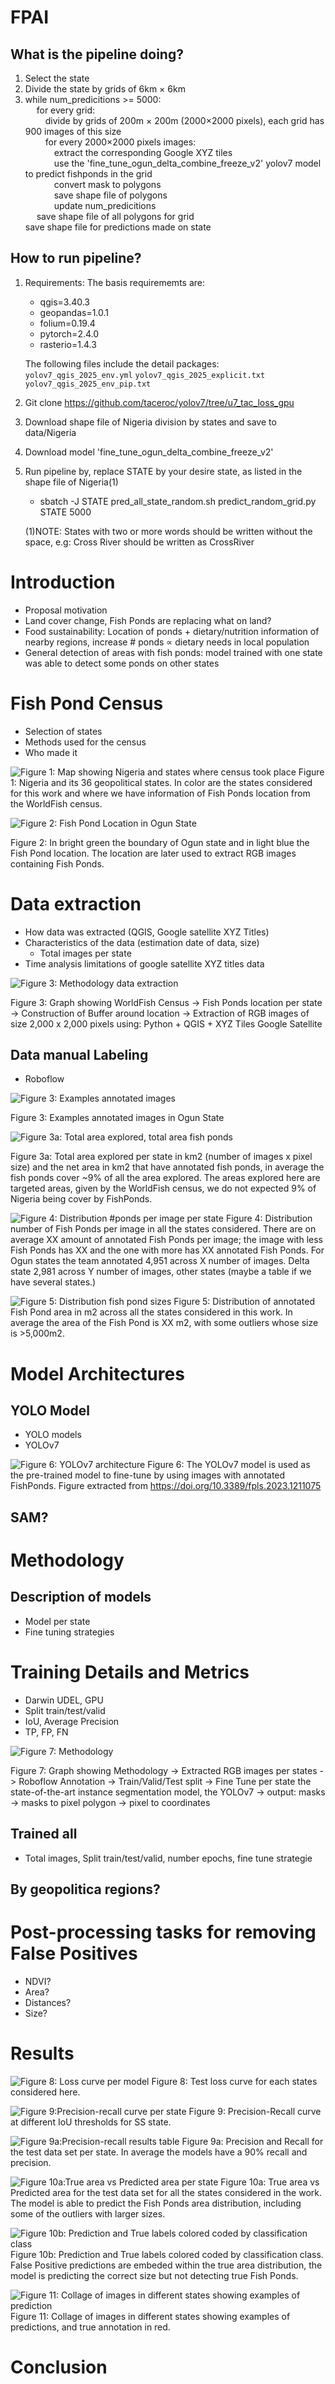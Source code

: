 # FPAI

## What is the pipeline doing?
1. Select the state
2. Divide the state by grids of 6km $\times$ 6km
3. while num_predicitions >= 5000:\
     &emsp; for every grid:\
        &emsp;&emsp; divide by grids of 200m $\times$ 200m (2000$\times$2000 pixels), each grid has 900 images of this size\
        &emsp;&emsp; for every 2000$\times$2000 pixels images:\
           &emsp;&emsp;&emsp; extract the corresponding Google XYZ tiles\
           &emsp;&emsp;&emsp; use the 'fine_tune_ogun_delta_combine_freeze_v2' yolov7 model to predict fishponds in the grid\
           &emsp;&emsp;&emsp; convert mask to polygons\
           &emsp;&emsp;&emsp; save shape file of polygons\
           &emsp;&emsp;&emsp; update num_predicitions\
   &emsp; save shape file of all polygons for grid\
   save shape file for predictions made on state


## How to run pipeline?
1. Requirements:
   The basis requirememts are:
   *  qgis=3.40.3
   *  geopandas=1.0.1
   *  folium=0.19.4
   *  pytorch=2.4.0
   *  rasterio=1.4.3
     
   The following files include the detail packages:\
   `yolov7_qgis_2025_env.yml`
   `yolov7_qgis_2025_explicit.txt`
   `yolov7_qgis_2025_env_pip.txt`
    
  3. Git clone https://github.com/taceroc/yolov7/tree/u7_tac_loss_gpu
  4. Download shape file of Nigeria division by states and save to data/Nigeria
  5. Download model 'fine_tune_ogun_delta_combine_freeze_v2'
  6. Run pipeline by, replace STATE by your desire state, as listed in the shape file of Nigeria(1)
     * sbatch -J STATE pred_all_state_random.sh predict_random_grid.py STATE 5000
       
     (1)NOTE: States with two or more words should be written without the space, e.g: Cross River should be written as CrossRiver 

# Introduction 

  - Proposal motivation
  - Land cover change, Fish Ponds are replacing what on land?
  - Food sustainability: Location of ponds + dietary/nutrition information of nearby regions, increase # ponds $\propto$ dietary needs in local population
  - General detection of areas with fish ponds: model trained with one state was able to detect some ponds on other states

# Fish Pond Census
  - Selection of states
  - Methods used for the census
  - Who made it
    
  ![Figure 1: Map showing Nigeria and states where census took place](images/map_big.png)
  Figure 1: Nigeria and its 36 geopolitical states. In color are the states considered for this work and where we have information of Fish Ponds location from the WorldFish census.

  ![Figure 2: Fish Pond Location in Ogun State ](images/ogun.png)
  
  Figure 2: In bright green the boundary of Ogun state and in light blue the Fish Pond location. The location are later used to extract RGB images containing Fish Ponds.

# Data extraction
  - How data was extracted (QGIS, Google satellite XYZ Titles)
  - Characteristics of the data (estimation date of data, size)
    - Total images per state
  - Time analysis limitations of google satellite XYZ titles data

 ![Figure 3: Methodology data extraction](images/methodology.png)

  Figure 3: Graph showing WorldFish Census -> Fish Ponds location per state -> Construction of Buffer around location -> Extraction of RGB images of size 2,000 x 2,000 pixels using: Python + QGIS + XYZ Tiles Google Satellite

## Data manual Labeling
  - Roboflow
    
![Figure 3: Examples annotated images](images/roboflow_annotations.png)

Figure 3: Examples annotated images in Ogun State

![Figure 3a: Total area explored, total area fish ponds](images/total_area_fp.png)

Figure 3a: Total area explored per state in km2 (number of images x pixel size) and the net area in km2 that have annotated fish ponds, in average the fish ponds cover ~9% of all the area explored. The areas explored here are targeted areas, given by the WorldFish census, we do not expected 9% of Nigeria being cover by FishPonds.

![Figure 4: Distribution #ponds per image per state](images/dist_ponds_state.png)
Figure 4: Distribution number of Fish Ponds per image in all the states considered. There are on average XX amount of annotated Fish Ponds per image; the image with less Fish Ponds has XX and the one with more has XX annotated Fish Ponds. For Ogun states the team annotated 4,951 across X number of images. Delta state 2,981 across Y number of images, other states (maybe a table if we have several states.)

![Figure 5: Distribution fish pond sizes](images/dist_ponds_size.png)
Figure 5: Distribution of annotated Fish Pond area in m2 across all the states considered in this work. In average the area of the Fish Pond is XX m2, with some outliers whose size is >5,000m2.


# Model Architectures 
## YOLO Model
  - YOLO models
  - YOLOv7
    

   ![Figure 6: YOLOv7 architecture](images/yolov7_arch.jpg)
  Figure 6: The YOLOv7 model is used as the pre-trained model to fine-tune by using images with annotated FishPonds. Figure extracted from https://doi.org/10.3389/fpls.2023.1211075 

  
## SAM?

# Methodology
## Description of models
  - Model per state
  - Fine tuning strategies

# Training Details and Metrics
  - Darwin UDEL, GPU
  - Split train/test/valid
  - IoU, Average Precision
  - TP, FP, FN

    
 ![Figure 7: Methodology ](images/methodology.png)
  
  Figure 7: Graph showing Methodology -> Extracted RGB images per states -> Roboflow Annotation -> Train/Valid/Test split -> Fine Tune per state the state-of-the-art instance segmentation model, the YOLOv7 -> output: masks -> masks to pixel polygon -> pixel to coordinates

## Trained all
  - Total images, Split train/test/valid, number epochs, fine tune strategie
## By geopolitica regions?

# Post-processing tasks for removing False Positives
  - NDVI?
  - Area?
  - Distances?
  - Size?

# Results

![Figure 8: Loss curve per model](images/loss_curve.png)
Figure 8: Test loss curve for each states considered here. 

![Figure 9:Precision-recall curve per state](images/precision-recall.png)
Figure 9: Precision-Recall curve at different IoU thresholds for SS state. 

![Figure 9a:Precision-recall results table](images/precision-recall.png)
Figure 9a: Precision and Recall for the test data set per state. In average the models have a 90% recall and precision.


![Figure 10a:True area vs Predicted area per state](images/true_predicted_area.png)
Figure 10a: True area vs Predicted area for the test data set for all the states considered in the work. The model is able to predict the Fish Ponds area distribution, including some of the outliers with larger sizes. 


![Figure 10b: Prediction and True labels colored coded by classification class](images/area_dist_ogun_pred.png)
Figure 10b: Prediction and True labels colored coded by classification class. False Positive predictions are embeded within the true area distribution, the model is predicting the correct size but not detecting true Fish Ponds.


![Figure 11: Collage of images in different states showing examples of prediction ](images/ogun_examples(1)(1).png)
Figure 11: Collage of images in different states showing examples of predictions, and true annotation in red.


# Conclusion






  



